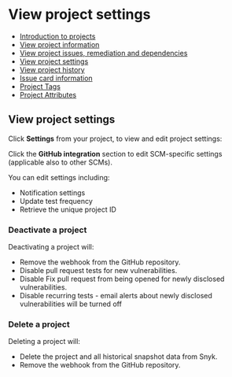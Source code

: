# View project settings

* [ Introduction to projects](https://github.com/snyk/user-docs/tree/53fce7f51125484bfae446936b09a98076f1d418/hc/en-us/articles/360019058297-Introduction-to-projects/README.md)
* [ View project information](https://github.com/snyk/user-docs/tree/53fce7f51125484bfae446936b09a98076f1d418/hc/en-us/articles/360011450838-View-project-information/README.md)
* [ View project issues, remediation and dependencies](https://github.com/snyk/user-docs/tree/53fce7f51125484bfae446936b09a98076f1d418/hc/en-us/articles/360016910877-View-project-issues-remediation-and-dependencies/README.md)
* [ View project settings](https://github.com/snyk/user-docs/tree/53fce7f51125484bfae446936b09a98076f1d418/hc/en-us/articles/360017002718-View-project-settings/README.md)
* [ View project history](https://github.com/snyk/user-docs/tree/53fce7f51125484bfae446936b09a98076f1d418/hc/en-us/articles/360016910977-View-project-history/README.md)
* [ Issue card information](https://github.com/snyk/user-docs/tree/53fce7f51125484bfae446936b09a98076f1d418/hc/en-us/articles/360018049037-Issue-card-information/README.md)
* [ Project Tags](https://github.com/snyk/user-docs/tree/53fce7f51125484bfae446936b09a98076f1d418/hc/en-us/articles/360013865038-Project-Tags/README.md)
* [ Project Attributes](https://github.com/snyk/user-docs/tree/53fce7f51125484bfae446936b09a98076f1d418/hc/en-us/articles/360012703537-Project-Attributes/README.md)

## View project settings

Click **Settings** from your project, to view and edit project settings:

Click the **GitHub integration** section to edit SCM-specific settings \(applicable also to other SCMs\).

You can edit settings including:

* Notification settings
* Update test frequency
* Retrieve the unique project ID

### Deactivate a project

Deactivating a project will:

* Remove the webhook from the GitHub repository.
* Disable pull request tests for new vulnerabilities.
* Disable Fix pull request from being opened for newly disclosed vulnerabilities.
* Disable recurring tests - email alerts about newly disclosed vulnerabilities will be turned off

### Delete a project

Deleting a project will:

* Delete the project and all historical snapshot data from Snyk.
* Remove the webhook from the GitHub repository.

